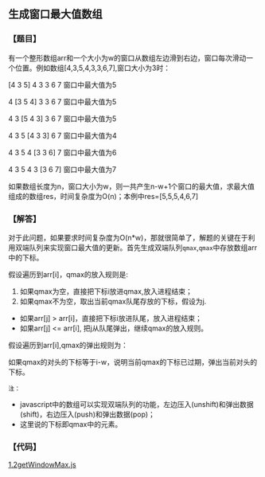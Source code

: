 ## 生成窗口最大值数组

### 【题目】
有一个整形数组arr和一个大小为w的窗口从数组左边滑到右边，窗口每次滑动一个位置。例如数组[4,3,5,4,3,3,6,7],窗口大小为3时：

[4 3 5] 4 3 3 6 7     窗口中最大值为5

4 [3 5 4] 3 3 6 7     窗口中最大值为5

4 3 [5 4 3] 3 6 7     窗口中最大值为5

4 3 5 [4 3 3] 6 7     窗口中最大值为4

4 3 5 4 [3 3 6] 7     窗口中最大值为6

4 3 5 4 3 [3 6 7]     窗口中最大值为7

如果数组长度为n，窗口大小为w，则一共产生n-w+1个窗口的最大值，求最大值组成的数组res，时间复杂度为O(n)；本例中res=[5,5,5,4,6,7]

### 【解答】
对于此问题，如果要求时间复杂度为O(n*w)，那就很简单了，解题的关键在于利用双端队列来实现窗口最大值的更新。首先生成双端队列`qmax`,`qmax`中存放数组arr中的下标。

假设遍历到arr[i]，qmax的放入规则是:

1. 如果qmax为空，直接把下标i放进qmax,放入进程结束；
2. 如果qmax不为空，取出当前qmax队尾存放的下标，假设为j.
- 如果arr[j] > arr[i]，直接把下标i放进队尾，放入进程结束；
- 如果arr[j] <= arr[i], 把j从队尾弹出，继续qmax的放入规则。

假设遍历到arr[i],qmax的弹出规则为：

如果qmax的对头的下标等于i-w，说明当前qmax的下标已过期，弹出当前对头的下标。

`注：`
- javascript中的数组可以实现双端队列的功能，左边压入(unshift)和弹出数据(shift)，右边压入(push)和弹出数据(pop)；
- 这里说的下标即qmax中的元素。


### 【代码】
[1.2getWindowMax.js](../codes/1.2getWindowMax.js)